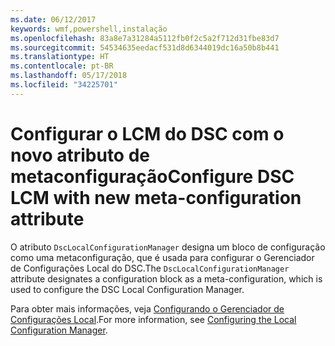```yaml
---
ms.date: 06/12/2017
keywords: wmf,powershell,instalação
ms.openlocfilehash: 83a8e7a31284a5112fb0f2c5a2f712d31fbe83d7
ms.sourcegitcommit: 54534635eedacf531d8d6344019dc16a50b8b441
ms.translationtype: HT
ms.contentlocale: pt-BR
ms.lasthandoff: 05/17/2018
ms.locfileid: "34225701"
---
```

# <a name="configure-dsc-lcm-with-new-meta-configuration-attribute"></a><span data-ttu-id="006c1-102">Configurar o LCM do DSC com o novo atributo de metaconfiguração</span><span class="sxs-lookup"><span data-stu-id="006c1-102">Configure DSC LCM with new meta-configuration attribute</span></span>

<span data-ttu-id="006c1-103">O atributo `DscLocalConfigurationManager` designa um bloco de configuração como uma metaconfiguração, que é usada para configurar o Gerenciador de Configurações Local do DSC.</span><span class="sxs-lookup"><span data-stu-id="006c1-103">The `DscLocalConfigurationManager` attribute designates a configuration block as a meta-configuration, which is used to configure the DSC Local Configuration Manager.</span></span>

<span data-ttu-id="006c1-104">Para obter mais informações, veja [Configurando o Gerenciador de Configurações Local](https://msdn.microsoft.com/powershell/dsc/metaconfig).</span><span class="sxs-lookup"><span data-stu-id="006c1-104">For more information, see [Configuring the Local Configuration Manager](https://msdn.microsoft.com/powershell/dsc/metaconfig).</span></span>
